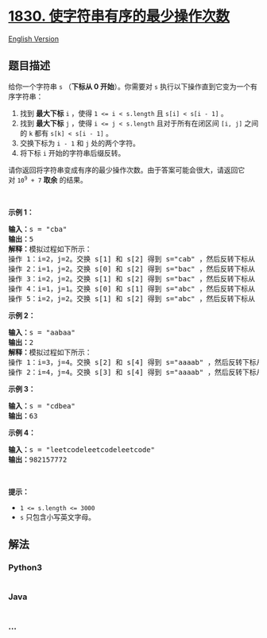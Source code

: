 # [1830. 使字符串有序的最少操作次数](https://leetcode-cn.com/problems/minimum-number-of-operations-to-make-string-sorted)

[English Version](/solution/1800-1899/1830.Minimum%20Number%20of%20Operations%20to%20Make%20String%20Sorted/README_EN.md)

## 题目描述

<!-- 这里写题目描述 -->

<p>给你一个字符串 <code>s</code> （<strong>下标从 0 开始</strong>）。你需要对 <code>s</code> 执行以下操作直到它变为一个有序字符串：</p>

<ol>
	<li>找到 <strong>最大下标</strong> <code>i</code> ，使得 <code>1 &lt;= i &lt; s.length</code> 且 <code>s[i] &lt; s[i - 1]</code> 。</li>
	<li>找到 <strong>最大下标</strong> <code>j</code> ，使得 <code>i &lt;= j &lt; s.length</code> 且对于所有在闭区间 <code>[i, j]</code> 之间的 <code>k</code> 都有 <code>s[k] &lt; s[i - 1]</code> 。</li>
	<li>交换下标为 <code>i - 1</code>​​​​ 和 <code>j</code>​​​​ 处的两个字符。</li>
	<li>将下标 <code>i</code> 开始的字符串后缀反转。</li>
</ol>

<p>请你返回将字符串变成有序的最少操作次数。由于答案可能会很大，请返回它对 <code>10<sup>9</sup> + 7</code> <strong>取余</strong> 的结果。</p>

<p> </p>

<p><strong>示例 1：</strong></p>

<pre><b>输入：</b>s = "cba"
<b>输出：</b>5
<b>解释：</b>模拟过程如下所示：
操作 1：i=2，j=2。交换 s[1] 和 s[2] 得到 s="cab" ，然后反转下标从 2 开始的后缀字符串，得到 s="cab" 。
操作 2：i=1，j=2。交换 s[0] 和 s[2] 得到 s="bac" ，然后反转下标从 1 开始的后缀字符串，得到 s="bca" 。
操作 3：i=2，j=2。交换 s[1] 和 s[2] 得到 s="bac" ，然后反转下标从 2 开始的后缀字符串，得到 s="bac" 。
操作 4：i=1，j=1。交换 s[0] 和 s[1] 得到 s="abc" ，然后反转下标从 1 开始的后缀字符串，得到 s="acb" 。
操作 5：i=2，j=2。交换 s[1] 和 s[2] 得到 s="abc" ，然后反转下标从 2 开始的后缀字符串，得到 s="abc" 。
</pre>

<p><strong>示例 2：</strong></p>

<pre><b>输入：</b>s = "aabaa"
<b>输出：</b>2
<b>解释：</b>模拟过程如下所示：
操作 1：i=3，j=4。交换 s[2] 和 s[4] 得到 s="aaaab" ，然后反转下标从 3 开始的后缀字符串，得到 s="aaaba" 。
操作 2：i=4，j=4。交换 s[3] 和 s[4] 得到 s="aaaab" ，然后反转下标从 4 开始的后缀字符串，得到 s="aaaab" 。
</pre>

<p><strong>示例 3：</strong></p>

<pre><b>输入：</b>s = "cdbea"
<b>输出：</b>63</pre>

<p><strong>示例 4：</strong></p>

<pre><b>输入：</b>s = "leetcodeleetcodeleetcode"
<b>输出：</b>982157772
</pre>

<p> </p>

<p><strong>提示：</strong></p>

<ul>
	<li><code>1 &lt;= s.length &lt;= 3000</code></li>
	<li><code>s</code>​ 只包含小写英文字母。</li>
</ul>


## 解法

<!-- 这里可写通用的实现逻辑 -->

<!-- tabs:start -->

### **Python3**

<!-- 这里可写当前语言的特殊实现逻辑 -->

```python

```

### **Java**

<!-- 这里可写当前语言的特殊实现逻辑 -->

```java

```

### **...**

```

```

<!-- tabs:end -->
